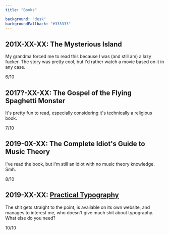```yaml
---
title: "Books"

background: "desk"
backgroundFallback: "#333333"
---
```


## 201X-XX-XX: The Mysterious Island

My grandma forced me to read this because I was (and still am) a lazy
fucker. The story was pretty cool, but I'd rather watch a movie based
on it in any case.

6/10

## 2017?-XX-XX: The Gospel of the Flying Spaghetti Monster

It's pretty fun to read, especially considering it's technically a
religious book.

7/10

## 2019-0X-XX: The Complete Idiot's Guide to Music Theory

I've read the book, but I'm still an idiot with no music theory
knowledge. Smh.

8/10

 ## 2019-XX-XX: [Practical Typography](https://practicaltypography.com/)

The shit gets straight to the point, is available on its own website,
and manages to interest me, who doesn't give much shit about
typography. What else do you need?

10/10
